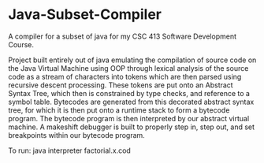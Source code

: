 # Java-Subset-Compiler

A compiler for a subset of java for my CSC 413 Software Development Course.

Project built entirely out of java emulating the compilation of source code on the Java Virtual Machine using OOP through lexical analysis of the source code as a stream of characters into tokens which are then parsed using recursive descent processing. These tokens are put onto an Abstract Syntax Tree, which then is constrained by type checks, and reference to a symbol table. Bytecodes are generated from this decorated abstract syntax tree, for which it is then put onto a runtime stack to form a bytecode program. The bytecode program is then interpreted by our abstract virtual machine. A makeshift debugger is built to properly step in, step out, and set breakpoints within our bytecode program.

To run: java interpreter factorial.x.cod
